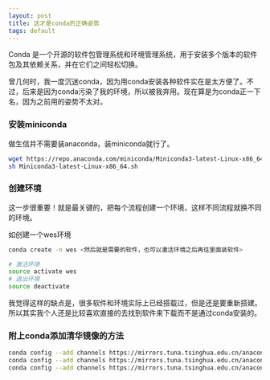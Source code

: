 ```yaml
---
layout: post
title: 这才是conda的正确姿势
tags: default
---
```



Conda 是一个开源的软件包管理系统和环境管理系统，用于安装多个版本的软件包及其依赖关系，并在它们之间轻松切换。


曾几何时，我一度沉迷conda，因为用conda安装各种软件实在是太方便了。不过，后来是因为conda污染了我的环境，所以被我弃用。现在算是为conda正一下名，因为之前用的姿势不太对。

### 安装miniconda
做生信并不需要装anaconda，装miniconda就行了。

```bash
wget https://repo.anaconda.com/miniconda/Miniconda3-latest-Linux-x86_64.sh
sh Miniconda3-latest-Linux-x86_64.sh
```

### 创建环境
这一步很重要！就是最关键的，把每个流程创建一个环境，这样不同流程就换不同的环境。

如创建一个wes环境
```bash
conda create -n wes <然后就是需要的软件，也可以激活环境之后再往里面装软件>

# 激活环境
source activate wes
# 退出环境
source deactivate
```

我觉得这样的缺点是，很多软件和环境实际上已经搭载过，但是还是要重新搭建。
所以其实我个人还是比较喜欢直接的去找到软件来下载而不是通过conda安装的。


### 附上conda添加清华镜像的方法

```bash
conda config --add channels https://mirrors.tuna.tsinghua.edu.cn/anaconda/cloud/bioconda/
conda config --add channels https://mirrors.tuna.tsinghua.edu.cn/anaconda/cloud/conda-forge/
conda config --add channels https://mirrors.tuna.tsinghua.edu.cn/anaconda/pkgs/r/
```


[-_-]:继续努力